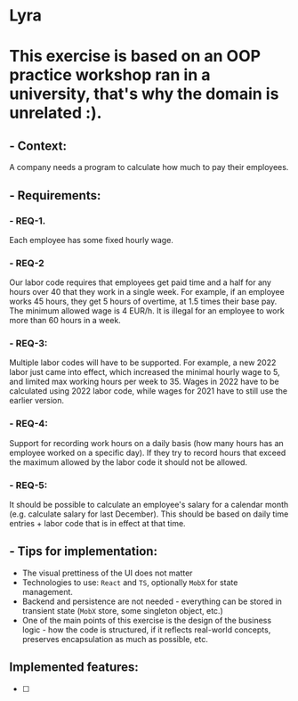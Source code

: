 # Lyra

# This exercise is based on an OOP practice workshop ran in a university, that's why the domain is unrelated :).

## - Context:

A company needs a program to calculate how much to pay their employees.

## - Requirements:

### - REQ-1.

Each employee has some fixed hourly wage.

### - REQ-2

Our labor code requires that employees get paid time and a half for any hours over 40 that they work in a single week. For example, if an employee works 45 hours, they get 5 hours of overtime, at 1.5 times their base pay. The minimum allowed wage is 4 EUR/h. It is illegal for an employee to work more than 60 hours in a week.

### - REQ-3:

Multiple labor codes will have to be supported. For example, a new 2022 labor just came into effect, which increased the minimal hourly wage to 5, and limited max working hours per week to 35. Wages in 2022 have to be calculated using 2022 labor code, while wages for 2021 have to still use the earlier version.

### - REQ-4:

Support for recording work hours on a daily basis (how many hours has an employee worked on a specific day). If they try to record hours that exceed the maximum allowed by the labor code it should not be allowed.

### - REQ-5:

It should be possible to calculate an employee's salary for a calendar month (e.g. calculate salary for last December). This should be based on daily time entries + labor code that is in effect at that time.

## - Tips for implementation:

-   The visual prettiness of the UI does not matter
-   Technologies to use: `React` and `TS`, optionally `MobX` for state management.
-   Backend and persistence are not needed - everything can be stored in transient state (`MobX` store, some singleton object, etc.)
-   One of the main points of this exercise is the design of the business logic - how the code is structured, if it reflects real-world concepts, preserves encapsulation as much as possible, etc.

## Implemented features:

-   [ ]
